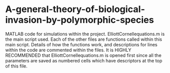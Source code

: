 # A-general-theory-of-biological-invasion-by-polymorphic-species
MATLAB code for simulations within the project. ElliottCornellequations.m is the main script used. Each of the other files are functions called within this main script. Details of how the functions work, and descriptions for lines within the code are commented within the files. It is HIGHLY RECOMMENDED that ElliottCornellequations.m is opened first since all the parameters are saved as numbered cells which have descriptors at the top of this file.
